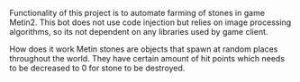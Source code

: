 Functionality of this project is to automate farming of stones in game Metin2. This bot does not use code injection but relies on image processing algorithms, so its not dependent on any libraries used by game client.

How does it work
Metin stones are objects that spawn at random places throughout the world. They have certain amount of hit points which needs to be decreased to 0 for stone to be destroyed. 

